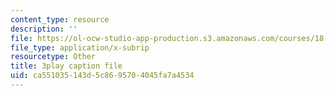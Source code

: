 ```yaml
---
content_type: resource
description: ''
file: https://ol-ocw-studio-app-production.s3.amazonaws.com/courses/18-01sc-single-variable-calculus-fall-2010/ca551035143d5c8695704045fa7a4534_9v25gg2qJYE.vtt
file_type: application/x-subrip
resourcetype: Other
title: 3play caption file
uid: ca551035-143d-5c86-9570-4045fa7a4534
---
```

